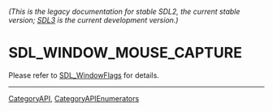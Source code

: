 ###### (This is the legacy documentation for stable SDL2, the current stable version; [SDL3](https://wiki.libsdl.org/SDL3/) is the current development version.)
# SDL_WINDOW_MOUSE_CAPTURE

Please refer to [SDL_WindowFlags](SDL_WindowFlags) for details.

----
[CategoryAPI](CategoryAPI), [CategoryAPIEnumerators](CategoryAPIEnumerators)


